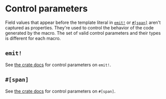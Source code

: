 # Control parameters

Field values that appear before the template literal in [`emit!`](https://docs.rs/emit/1.13.1/emit/macro.emit.html) or [`#[span]`](https://docs.rs/emit/1.13.1/emit/attr.span.html) aren't captured as properties. They're used to control the behavior of the code generated by the macro. The set of valid control parameters and their types is different for each macro.

## `emit!`

See [the crate docs](https://docs.rs/emit/1.13.1/emit/macro.emit.html#control-parameters) for control parameters on `emit!`.

## `#[span]`

See [the crate docs](https://docs.rs/emit/1.13.1/emit/attr.span.html#control-parameters) for control parameters on `#[span]`.
